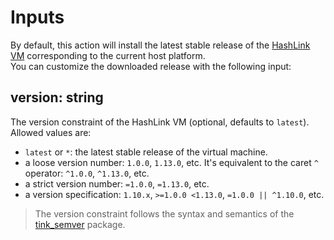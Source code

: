 # Inputs
By default, this action will install the latest stable release of the [HashLink VM](https://hashlink.haxe.org) corresponding to the current host platform.  
You can customize the downloaded release with the following input:

## **version**: string
The version constraint of the HashLink VM (optional, defaults to `latest`).  
Allowed values are:

- `latest` or `*`: the latest stable release of the virtual machine.
- a loose version number: `1.0.0`, `1.13.0`, etc. It's equivalent to the caret `^` operator: `^1.0.0`, `^1.13.0`, etc.
- a strict version number: `=1.0.0`, `=1.13.0`, etc.
- a version specification: `1.10.x`, `>=1.0.0 <1.13.0`, `=1.0.0 || ^1.10.0`, etc.

> The version constraint follows the syntax and semantics of the [tink_semver](https://lib.haxe.org/p/tink_semver) package.
